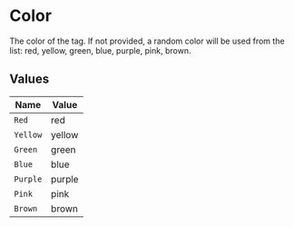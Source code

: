 # Color

The color of the tag. If not provided, a random color will be used from the list: red, yellow, green, blue, purple, pink, brown.


## Values

| Name     | Value    |
| -------- | -------- |
| `Red`    | red      |
| `Yellow` | yellow   |
| `Green`  | green    |
| `Blue`   | blue     |
| `Purple` | purple   |
| `Pink`   | pink     |
| `Brown`  | brown    |